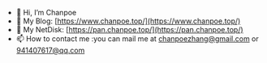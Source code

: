 - 👋 Hi, I’m Chanpoe
- 👀 My Blog: [https://www.chanpoe.top/](https://www.chanpoe.top/)
- 🍉 My NetDisk: [https://pan.chanpoe.top/](https://pan.chanpoe.top/)
- 📫 How to contact me :you can mail me at chanpoezhang@gmail.com or 941407617@qq.com

<!---

--->
